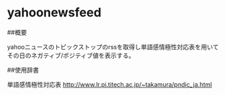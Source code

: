 yahoonewsfeed
====

##概要

yahooニュースのトピックストップのrssを取得し単語感情極性対応表を用いて
その日のネガティブ/ポジティブ値を表示する。

##使用辞書

単語感情極性対応表
http://www.lr.pi.titech.ac.jp/~takamura/pndic_ja.html
